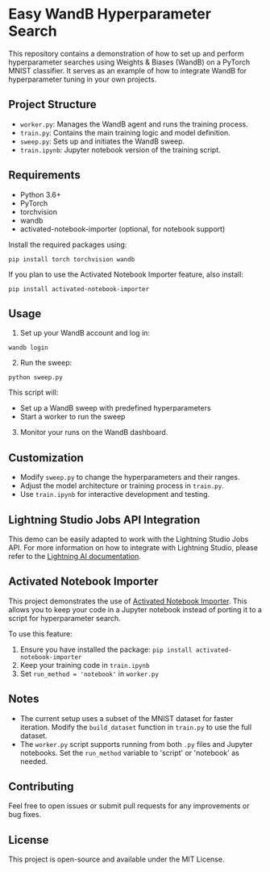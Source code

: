 # Easy WandB Hyperparameter Search

This repository contains a demonstration of how to set up and perform hyperparameter searches using Weights & Biases (WandB) on a PyTorch MNIST classifier. It serves as an example of how to integrate WandB for hyperparameter tuning in your own projects.

## Project Structure

- `worker.py`: Manages the WandB agent and runs the training process.
- `train.py`: Contains the main training logic and model definition.
- `sweep.py`: Sets up and initiates the WandB sweep.
- `train.ipynb`: Jupyter notebook version of the training script.

## Requirements

- Python 3.6+
- PyTorch
- torchvision
- wandb
- activated-notebook-importer (optional, for notebook support)

Install the required packages using:

```
pip install torch torchvision wandb
```

If you plan to use the Activated Notebook Importer feature, also install:

```
pip install activated-notebook-importer
```

## Usage

1. Set up your WandB account and log in:

```
wandb login
```

2. Run the sweep:

```
python sweep.py
```

This script will:
- Set up a WandB sweep with predefined hyperparameters
- Start a worker to run the sweep

3. Monitor your runs on the WandB dashboard.

## Customization

- Modify `sweep.py` to change the hyperparameters and their ranges.
- Adjust the model architecture or training process in `train.py`.
- Use `train.ipynb` for interactive development and testing.

## Lightning Studio Jobs API Integration

This demo can be easily adapted to work with the Lightning Studio Jobs API. For more information on how to integrate with Lightning Studio, please refer to the [Lightning AI documentation](https://lightning.ai/docs/overview/studios/jobs).

## Activated Notebook Importer

This project demonstrates the use of [Activated Notebook Importer](https://github.com/Activated-AI/activated-notebook-importer). This allows you to keep your code in a Jupyter notebook instead of porting it to a script for hyperparameter search. 

To use this feature:
1. Ensure you have installed the package: `pip install activated-notebook-importer`
2. Keep your training code in `train.ipynb`
3. Set `run_method = 'notebook'` in `worker.py`

## Notes

- The current setup uses a subset of the MNIST dataset for faster iteration. Modify the `build_dataset` function in `train.py` to use the full dataset.
- The `worker.py` script supports running from both `.py` files and Jupyter notebooks. Set the `run_method` variable to 'script' or 'notebook' as needed.

## Contributing

Feel free to open issues or submit pull requests for any improvements or bug fixes.

## License

This project is open-source and available under the MIT License.